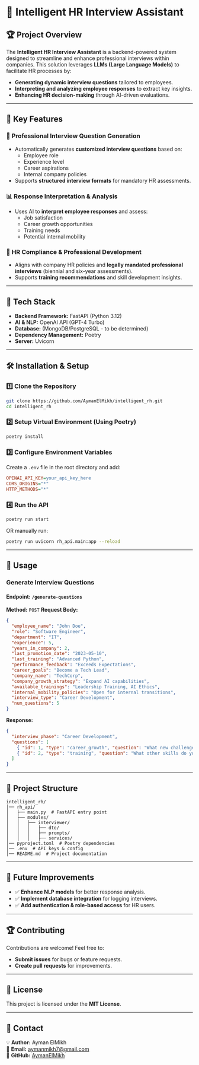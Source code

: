 # 📌 Intelligent HR Interview Assistant

## 🏆 **Project Overview**
The **Intelligent HR Interview Assistant** is a backend-powered system designed to streamline and enhance professional interviews within companies. This solution leverages **LLMs (Large Language Models)** to facilitate HR processes by:

- **Generating dynamic interview questions** tailored to employees.
- **Interpreting and analyzing employee responses** to extract key insights.
- **Enhancing HR decision-making** through AI-driven evaluations.

---

## 🚀 **Key Features**
### 🎤 **Professional Interview Question Generation**
- Automatically generates **customized interview questions** based on:
  - Employee role
  - Experience level
  - Career aspirations
  - Internal company policies
- Supports **structured interview formats** for mandatory HR assessments.

### 📊 **Response Interpretation & Analysis**
- Uses AI to **interpret employee responses** and assess:
  - Job satisfaction
  - Career growth opportunities
  - Training needs
  - Potential internal mobility

### 🏢 **HR Compliance & Professional Development**
- Aligns with company HR policies and **legally mandated professional interviews** (biennial and six-year assessments).
- Supports **training recommendations** and skill development insights.

---

## 🔧 **Tech Stack**
- **Backend Framework:** FastAPI (Python 3.12)
- **AI & NLP:** OpenAI API (GPT-4 Turbo)
- **Database:** (MongoDB/PostgreSQL - to be determined)
- **Dependency Management:** Poetry
- **Server:** Uvicorn

---

## 🛠 **Installation & Setup**
### **1️⃣ Clone the Repository**
```bash
git clone https://github.com/AymanElMikh/intelligent_rh.git
cd intelligent_rh
```

### **2️⃣ Setup Virtual Environment (Using Poetry)**
```bash
poetry install
```

### **3️⃣ Configure Environment Variables**
Create a `.env` file in the root directory and add:
```ini
OPENAI_API_KEY=your_api_key_here
CORS_ORIGINS="*"
HTTP_METHODS="*"
```

### **4️⃣ Run the API**
```bash
poetry run start
```
OR manually run:
```bash
poetry run uvicorn rh_api.main:app --reload
```

---

## 🎯 **Usage**
### **Generate Interview Questions**
#### **Endpoint:** `/generate-questions`
**Method:** `POST`
**Request Body:**
```json
{
  "employee_name": "John Doe",
  "role": "Software Engineer",
  "department": "IT",
  "experience": 5,
  "years_in_company": 2,
  "last_promotion_date": "2023-05-10",
  "last_training": "Advanced Python",
  "performance_feedback": "Exceeds Expectations",
  "career_goals": "Become a Tech Lead",
  "company_name": "TechCorp",
  "company_growth_strategy": "Expand AI capabilities",
  "available_trainings": "Leadership Training, AI Ethics",
  "internal_mobility_policies": "Open for internal transitions",
  "interview_type": "Career Development",
  "num_questions": 5
}
```

**Response:**
```json
{
  "interview_phase": "Career Development",
  "questions": [
    { "id": 1, "type": "career_growth", "question": "What new challenges would you like to take on?" },
    { "id": 2, "type": "training", "question": "What other skills do you wish to develop?" }
  ]
}
```

---

## 📌 **Project Structure**
```
intelligent_rh/
│── rh_api/
│   ├── main.py  # FastAPI entry point
│   ├── modules/
│   │   ├── interviewer/
│   │   │   ├── dto/
│   │   │   ├── prompts/
│   │   │   ├── services/
│── pyproject.toml  # Poetry dependencies
│── .env  # API keys & config
│── README.md  # Project documentation
```

---

## 📖 **Future Improvements**
- ✅ **Enhance NLP models** for better response analysis.
- ✅ **Implement database integration** for logging interviews.
- ✅ **Add authentication & role-based access** for HR users.

---

## 🏆 **Contributing**
Contributions are welcome! Feel free to:
- **Submit issues** for bugs or feature requests.
- **Create pull requests** for improvements.

---

## 📄 **License**
This project is licensed under the **MIT License**.

---

## 📩 **Contact**
💡 **Author:** Ayman ElMikh  
📧 **Email:** aymanmikh7@gmail.com  
🔗 **GitHub:** [AymanElMikh](https://github.com/AymanElMikh)

